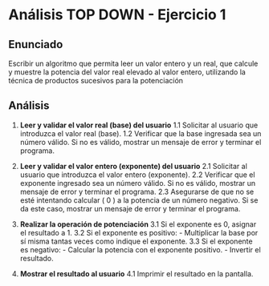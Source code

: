 # Análisis TOP DOWN - Ejercicio 1

## Enunciado

Escribir un algoritmo que permita leer un valor entero y un real, que calcule y muestre la potencia del
valor real elevado al valor entero, utilizando la técnica de productos sucesivos para la potenciación

## Análisis

1. **Leer y validar el valor real (base) del usuario**
   1.1 Solicitar al usuario que introduzca el valor real (base).
   1.2 Verificar que la base ingresada sea un número válido. Si no es válido, mostrar un mensaje de error y terminar el programa.

2. **Leer y validar el valor entero (exponente) del usuario**
   2.1 Solicitar al usuario que introduzca el valor entero (exponente).
   2.2 Verificar que el exponente ingresado sea un número válido. Si no es válido, mostrar un mensaje de error y terminar el programa.
   2.3 Asegurarse de que no se esté intentando calcular \( 0 \) a la potencia de un número negativo. Si se da este caso, mostrar un mensaje de error y terminar el programa.

3. **Realizar la operación de potenciación**
   3.1 Si el exponente es 0, asignar el resultado a 1.
   3.2 Si el exponente es positivo: - Multiplicar la base por sí misma tantas veces como indique el exponente.
   3.3 Si el exponente es negativo: - Calcular la potencia con el exponente positivo. - Invertir el resultado.

4. **Mostrar el resultado al usuario**
   4.1 Imprimir el resultado en la pantalla.
